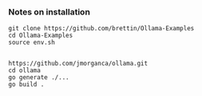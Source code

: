 ### Notes on installation

    git clone https://github.com/brettin/Ollama-Examples
    cd Ollama-Examples
    source env.sh


    https://github.com/jmorganca/ollama.git
    cd ollama
    go generate ./...
    go build .
  

